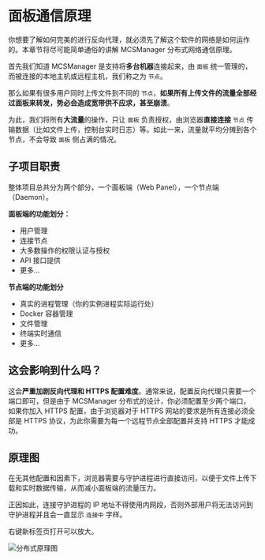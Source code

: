# 面板通信原理

<tip>
你想要了解如何完美的进行反向代理，就必须先了解这个软件的网络是如何运作的。本章节将尽可能简单通俗的讲解 MCSManager 分布式网络通信原理。
</tip>

首先我们知道 MCSManager 是支持将**多台机器**连接起来，由 `面板` 统一管理的，而被连接的本地主机或远程主机，我们称之为 `节点`。

那么如果有很多用户同时上传文件到不同的 `节点`，**如果所有上传文件的流量全部经过面板来转发，势必会造成宽带供不应求，甚至崩溃**。

为此，我们将所有**大流量**的操作，只让 `面板` 负责授权，由浏览器**直接连接** `节点` 传输数据（比如文件上传，控制台实时日志）等。如此一来，流量就平均分摊到各个节点，不会导致 `面板` 侧占满的情况。

## 子项目职责

整体项目总共分为两个部分，一个面板端（Web Panel），一个节点端（Daemon）。

**面板端的功能划分：**

- 用户管理
- 连接节点
- 大多数操作的权限认证与授权
- API 接口提供
- 更多...

**节点端的功能划分**

- 真实的进程管理（你的实例进程实际运行处）
- Docker 容器管理
- 文件管理
- 终端实时通信
- 更多...

## 这会影响到什么吗？

这会**严重加剧反向代理和 HTTPS 配置难度**。通常来说，配置反向代理只需要一个端口即可，但是由于 MCSManager 分布式的设计，你必须配置至少两个端口，如果你加入 HTTPS 配置，由于浏览器对于 HTTPS 网站的要求是所有连接必须全部是 HTTPS 协议，为此你需要为每一个远程节点全部配置并支持 HTTPS 才能成功。

## 原理图

在无其他配置和因素下，浏览器需要与守护进程进行直接访问，以便于文件上传下载和实时数据传输，从而减小面板端的流量压力。

正因如此，连接守护进程的 IP 地址不得使用内网段，否则外部用户将无法访问到守护进程并且会一直显示 `连接中` 字样。

右键新标签页打开可以放大。

![分布式原理图](../images/zh_cn/distributed_principle.png)
